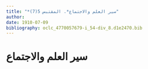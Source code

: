 ```yaml
---
title: "*سير العلم والاجتماع*. المقتبس 5(7)"
author: 
date: 1910-07-09
bibliography: oclc_4770057679-i_54-div_8.d1e2470.bib
---
```




#  سير العلم والاجتماع 

